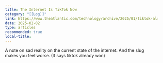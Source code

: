 ```yaml
---
title: The Internet Is TikTok Now
category: "[[Log]]"
link: https://www.theatlantic.com/technology/archive/2025/01/tiktok-already-won/681343/
date: 2025-02-02
type: articles
recommended: true
local-title:
---
```

A note on sad reality on the current state of the internet. And the slug makes you feel worse. (It says tiktok already won)